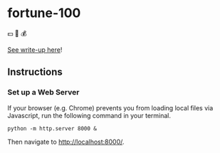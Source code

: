 # fortune-100
💵 💸 💰

[See write-up here](https://ifcolorful.com/fortune-100/)!

## Instructions

### Set up a Web Server

If your browser (e.g. Chrome) prevents you from loading local files via Javascript, run the following command in your terminal.

```
python -m http.server 8000 &
```

Then navigate to [http://localhost:8000/](http://localhost:8000/).